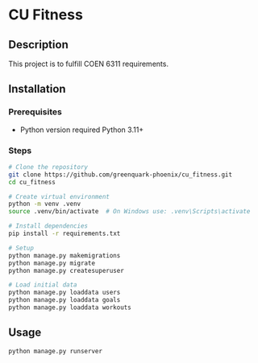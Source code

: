 # CU Fitness

## Description
This project is to fulfill COEN 6311 requirements.

## Installation

### Prerequisites
- Python version required Python 3.11+

### Steps
```sh
# Clone the repository
git clone https://github.com/greenquark-phoenix/cu_fitness.git
cd cu_fitness

# Create virtual environment
python -m venv .venv
source .venv/bin/activate  # On Windows use: .venv\Scripts\activate

# Install dependencies
pip install -r requirements.txt

# Setup
python manage.py makemigrations
python manage.py migrate
python manage.py createsuperuser

# Load initial data
python manage.py loaddata users
python manage.py loaddata goals
python manage.py loaddata workouts
```

## Usage
```sh
python manage.py runserver
```
